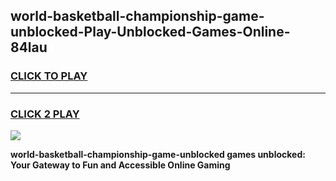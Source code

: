 
## world-basketball-championship-game-unblocked-Play-Unblocked-Games-Online-84lau
<h3>
<a href="https://premium76.site?title=world-basketball-championship-game-unblocked&ref=24A">CLICK TO PLAY</a></h3>
<hr>

<h3>
<a href="https://premium76.site?title=world-basketball-championship-game-unblocked&ref=24A">CLICK 2 PLAY</a>
  
</h3>

<a href="https://premium76.site?title=world-basketball-championship-game-unblocked&ref=24A"><img src="https://clearcache.store/games.png"></a>


**world-basketball-championship-game-unblocked games unblocked: Your Gateway to Fun and Accessible Online Gaming**
